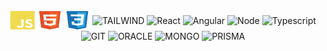  

<div style="display: inline_block" align="center"><br>
  <img align="center" alt="Js" height="30" width="40" src="https://raw.githubusercontent.com/devicons/devicon/master/icons/javascript/javascript-plain.svg">
  <img align="center" alt="HTML" height="30" width="40" src="https://raw.githubusercontent.com/devicons/devicon/master/icons/html5/html5-original.svg">
  <img align="center" alt="CSS" height="30" width="40" src="https://raw.githubusercontent.com/devicons/devicon/master/icons/css3/css3-original.svg">
  <img align="center" alt="TAILWIND" height="30" width="40" src="https://www.svgrepo.com/show/374118/tailwind.svg">
  <img align="center" alt="React" height="30" width="40" src="https://cdn.jsdelivr.net/gh/devicons/devicon/icons/react/react-original-wordmark.svg">
  <img align="center" alt="Angular" height="30" width="40" src="https://cdn.jsdelivr.net/gh/devicons/devicon@latest/icons/angular/angular-original.svg">
  <img align="center" alt="Node" height="30" width="40" src="https://cdn.jsdelivr.net/gh/devicons/devicon/icons/nodejs/nodejs-original.svg">
  <img align="center" alt="Typescript" height="30" width="40" src="https://cdn.jsdelivr.net/gh/devicons/devicon/icons/typescript/typescript-original.svg">
  <img align="center" alt="GIT" height="30" width="40" src="https://cdn.jsdelivr.net/gh/devicons/devicon/icons/git/git-original.svg">
  <img align="center" alt="ORACLE" height="60" width="80" src="https://cdn.jsdelivr.net/gh/devicons/devicon/icons/oracle/oracle-original.svg">       
   <img align="center" alt="MONGO" height="60" width="80" src="https://cdn.jsdelivr.net/gh/devicons/devicon@latest/icons/mongodb/mongodb-original-wordmark.svg">       
   <img align="center" alt="PRISMA" height="60" width="80" src="https://cdn.jsdelivr.net/gh/devicons/devicon@latest/icons/prisma/prisma-original-wordmark.svg">       


 

 

